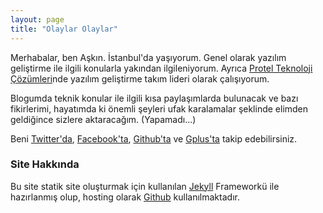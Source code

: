 ```yaml
---
layout: page
title: "Olaylar Olaylar"
---
```


<p>Merhabalar, ben Aşkın. İstanbul'da yaşıyorum.
Genel olarak yazılım geliştirme ile ilgili konularla yakından ilgileniyorum.
Ayrıca <a href="http://www.protel.com.tr/">Protel Teknoloji Çözümleri</a>nde yazılım geliştirme takım lideri olarak çalışıyorum.
</p><p>
Blogumda teknik konular ile ilgili kısa paylaşımlarda bulunacak ve
bazı fikirlerimi, hayatımda ki önemli şeyleri ufak karalamalar
şeklinde elimden geldiğince sizlere aktaracağım. (Yapamadı...)
</p>

Beni [Twitter'da](https://twitter.com/askngdk),
[Facebook'ta](https://www.facebook.com/askngdk),
[Github'ta](http://github.com/askn) ve
[Gplus'ta](https://plus.google.com/u/0/101664352366673735839/posts) takip
edebilirsiniz.

### Site Hakkında

Bu site statik site oluşturmak için kullanılan [Jekyll](http://jekyllrb.com/) Frameworkü ile hazırlanmış olup,
hosting olarak [Github](http://pages.github.com/) kullanılmaktadır.

